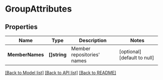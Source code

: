# GroupAttributes

## Properties
Name | Type | Description | Notes
------------ | ------------- | ------------- | -------------
**MemberNames** | **[]string** | Member repositories&#39; names | [optional] [default to null]

[[Back to Model list]](../README.md#documentation-for-models) [[Back to API list]](../README.md#documentation-for-api-endpoints) [[Back to README]](../README.md)



